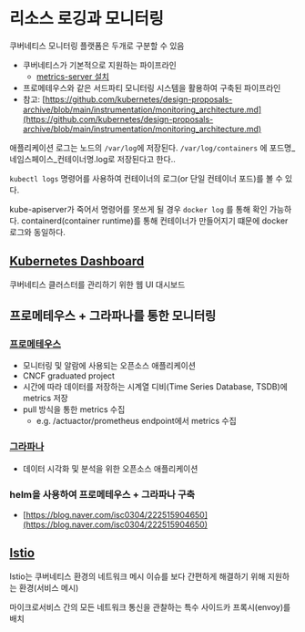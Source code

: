 # 리소스 로깅과 모니터링

쿠버네티스 모니터링 플랫폼은 두개로 구분할 수 있음

- 쿠버네티스가 기본적으로 지원하는 파이프라인
    - [metrics-server 설치](https://github.com/kubernetes-sigs/metrics-server)
- 프로메테우스와 같은 서드파티 모니터링 시스템을 활용하여 구축된 파이프라인
- 참고: [https://github.com/kubernetes/design-proposals-archive/blob/main/instrumentation/monitoring_architecture.md](https://github.com/kubernetes/design-proposals-archive/blob/main/instrumentation/monitoring_architecture.md)

애플리케이션 로그는 노드의 `/var/log`에 저장된다. `/var/log/containers` 에 포드명_네임스페이스_컨테이너명.log로 저장된다고 한다..

`kubectl logs` 명령어를 사용하여 컨테이너의 로그(or 단일 컨테이너 포드)를 볼 수 있다.

kube-apiserver가 죽어서 명령어를 못쓰게 될 경우 `docker log` 를 통해 확인 가능하다. containerd(container runtime)를 통해 컨테이너가 만들어지기 떄문에 docker 로그와 동일하다.

## [Kubernetes Dashboard](https://github.com/kubernetes/dashboard)

쿠버네티스 클러스터를 관리하기 위한 웹 UI 대시보드


## 프로메테우스 + 그라파나를 통한 모니터링

### [프로메테우스](https://prometheus.io/) 

- 모니터링 및 알람에 사용되는 오픈소스 애플리케이션
- CNCF graduated project
- 시간에 따라 데이터를 저장하는 시계열 디비(Time Series Database, TSDB)에 metrics 저장
- pull 방식을 통한 metrics 수집
    - e.g. /actuactor/prometheus endpoint에서 metrics 수집

### [그라파나](https://grafana.com/)

- 데이터 시각화 및 분석을 위한 오픈소스 애플리케이션

### helm을 사용하여 프로메테우스 + 그라파나 구축

- [https://blog.naver.com/isc0304/222515904650](https://blog.naver.com/isc0304/222515904650)

## [Istio](https://istio.io/latest/)

Istio는 쿠버네티스 환경의 네트워크 메시 이슈를 보다 간편하게 해결하기 위해 지원하는 환경(서비스 메시)

마이크로서비스 간의 모든 네트워크 통신을 관찰하는 특수 사이드카 프록시(envoy)를 배치
